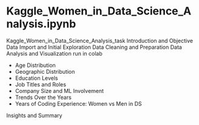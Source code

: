 # Kaggle_Women_in_Data_Science_Analysis.ipynb
Kaggle_Women_in_Data_Science_Analysis_task
Introduction and Objective Data Import and Initial Exploration Data Cleaning and Preparation Data Analysis and Visualization run in colab

- Age Distribution
- Geographic Distribution
- Education Levels
- Job Titles and Roles
- Company Size and ML Involvement
- Trends Over the Years
- Years of Coding Experience: Women vs Men in DS

Insights and Summary
